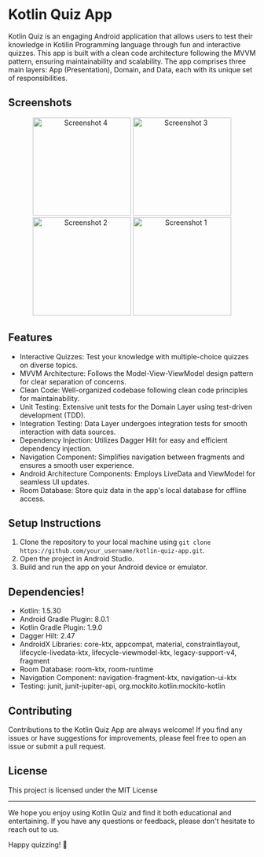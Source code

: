 # Kotlin Quiz App
Kotlin Quiz is an engaging Android application that allows users to test their knowledge in Kotilin Programming language through fun and interactive quizzes. This app is built with a clean code architecture following the MVVM pattern, ensuring maintainability and scalability. The app comprises three main layers: App (Presentation), Domain, and Data, each with its unique set of responsibilities.

## Screenshots
<p align="center" padding = "40" >
    <img src="https://github.com/NiranjanNlc/Kotilin-Quiz/assets/25600880/b77fea82-e8ef-42c5-b318-177e1149474f.png" alt="Screenshot 4" width="200"/>
    <img src="https://github.com/NiranjanNlc/Kotilin-Quiz/assets/25600880/b27a2053-a999-433e-89e7-d65247b876f5.png" alt="Screenshot 3" width="200"/>
  <img src="https://github.com/NiranjanNlc/Kotilin-Quiz/assets/25600880/c5ba0742-fe8f-4ef7-bdbf-92934d2ca6a2.png" alt="Screenshot 2" width="200"/>
  <img src="https://github.com/NiranjanNlc/Kotilin-Quiz/assets/25600880/6ce64d5a-5e32-4a19-8fd9-d1666bbca4fb.png" alt="Screenshot 1" width="200"/>
</p>

## Features

- Interactive Quizzes: Test your knowledge with multiple-choice quizzes on diverse topics.
- MVVM Architecture: Follows the Model-View-ViewModel design pattern for clear separation of concerns.
- Clean Code: Well-organized codebase following clean code principles for maintainability.
- Unit Testing: Extensive unit tests for the Domain Layer using test-driven development (TDD).
- Integration Testing: Data Layer undergoes integration tests for smooth interaction with data sources.
- Dependency Injection: Utilizes Dagger Hilt for easy and efficient dependency injection.
- Navigation Component: Simplifies navigation between fragments and ensures a smooth user experience.
- Android Architecture Components: Employs LiveData and ViewModel for seamless UI updates.
- Room Database: Store quiz data in the app's local database for offline access.



## Setup Instructions

1. Clone the repository to your local machine using `git clone https://github.com/your_username/kotlin-quiz-app.git`.
2. Open the project in Android Studio.
3. Build and run the app on your Android device or emulator.

## Dependencies!

- Kotlin: 1.5.30
- Android Gradle Plugin: 8.0.1
- Kotlin Gradle Plugin: 1.9.0
- Dagger Hilt: 2.47
- AndroidX Libraries: core-ktx, appcompat, material, constraintlayout, lifecycle-livedata-ktx, lifecycle-viewmodel-ktx, legacy-support-v4, fragment
- Room Database: room-ktx, room-runtime
- Navigation Component: navigation-fragment-ktx, navigation-ui-ktx
- Testing: junit, junit-jupiter-api, org.mockito.kotlin:mockito-kotlin

## Contributing

Contributions to the Kotlin Quiz App are always welcome! If you find any issues or have suggestions for improvements, please feel free to open an issue or submit a pull request.

## License

This project is licensed under the MIT License 

---

We hope you enjoy using Kotlin Quiz and find it both educational and entertaining. If you have any questions or feedback, please don't hesitate to reach out to us.

Happy quizzing! 🚀
